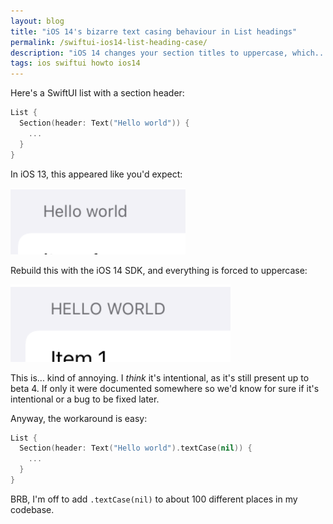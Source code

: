 ```yaml
---
layout: blog
title: "iOS 14's bizarre text casing behaviour in List headings"
permalink: /swiftui-ios14-list-heading-case/
description: "iOS 14 changes your section titles to uppercase, which...yeah?"
tags: ios swiftui howto ios14
---
```


Here's a SwiftUI list with a section header:

```swift
List {
  Section(header: Text("Hello world")) {
    ...
  }
}
```

In iOS 13, this appeared like you'd expect:

![iOS 13 list section header example](/assets/post-images/ios13-section-header.png)

Rebuild this with the iOS 14 SDK, and everything is forced to uppercase:

![iOS 14 list section header example](/assets/post-images/ios14-section-header.png)

This is... kind of annoying. I _think_ it's intentional, as it's still present up to beta 4. If only it were documented somewhere so we'd know for sure if it's intentional or a bug to be fixed later.

Anyway, the workaround is easy:

```swift
List {
  Section(header: Text("Hello world").textCase(nil)) {
    ...
  }
}
```

BRB, I'm off to add `.textCase(nil)` to about 100 different places in my codebase.
